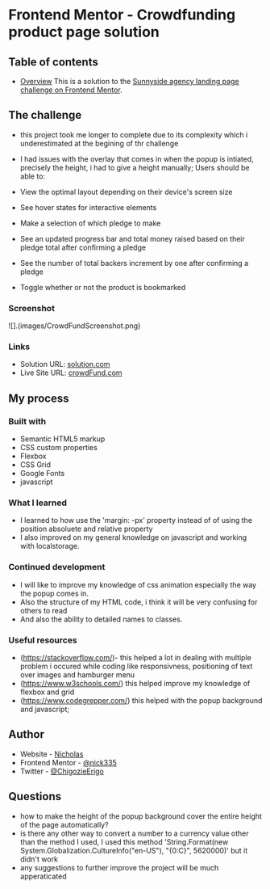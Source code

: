 # Frontend Mentor - Crowdfunding product page solution


## Table of contents
- [Overview](#overview)
This is a solution to the [Sunnyside agency landing page challenge on Frontend Mentor](https://www.frontendmentor.io/challenges/crowdfunding-product-page-7uvcZe7ZR).

## The challenge
- this project took me longer to complete due to its complexity which i underestimated at the begining of thr challenge
- I had issues with the overlay that comes in when the popup is intiated, precisely the height, i had to give a height manually;
Users should be able to:

- View the optimal layout depending on their device's screen size
- See hover states for interactive elements
- Make a selection of which pledge to make
- See an updated progress bar and total money raised based on their pledge total after confirming a pledge
- See the number of total backers increment by one after confirming a pledge
- Toggle whether or not the product is bookmarked

### Screenshot
![].(images/CrowdFundScreenshot.png)

### Links
- Solution URL: [solution.com](https://github.com/nick335/crowdFundMain)
- Live Site URL: [crowdFund.com](https://nick335.github.io/crowdFundMain/)

## My process


### Built with
- Semantic HTML5 markup
- CSS custom properties
- Flexbox
- CSS Grid
- Google Fonts
- javascript


### What I learned
- I learned to how use the 'margin: -px' property instead of of using the position absoluete and relative property
- I also improved on my general knowledge on javascript and working with localstorage.

### Continued development
- I will like to improve my knowledge of css animation especially the way the popup comes in.
- Also the structure of my HTML code, i think it will be very confusing for others to read
- And also the ability to detailed names to classes. 

### Useful resources
- (https://stackoverflow.com/)- this helped a lot in dealing with multiple problem i occured while coding like responsivness, positioning of text over images and hamburger menu
- (https://www.w3schools.com/) this helped improve my knowledge of flexbox and grid
- (https://www.codegrepper.com/) this helped with the popup background and javascript;

## Author
- Website - [Nicholas](https://github.com/nick335/crowdFundMain)
- Frontend Mentor - [@nick335](https://www.frontendmentor.io/profile/nick335)
- Twitter - [@ChigozieErigo](https://www.twitter.com/ChigozieErigo)


## Questions
- how to make the height of the popup background cover the entire height of the page automatically?
- is there any other way to convert a number to a currency value other than the method I used, I used this method 'String.Format(new System.Globalization.CultureInfo("en-US"), "{0:C}", 5620000)' but it didn't work
- any suggestions to further improve the project will be much apperaticated 
